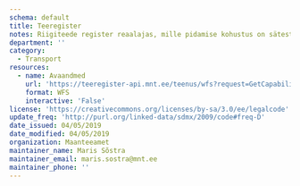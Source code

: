 ```yaml
---
schema: default
title: Teeregister
notes: Riigiteede register reaalajas, mille pidamise kohustus on sätestatud Teeregistri põhimäärusega. Riigiteede andmed on avalikud kõigi kasutajate jaoks ja kättesaadavad ka aadressilt https://teeregister.mnt.ee/reet/home
department: ''
category:
  - Transport
resources:
  - name: Avaandmed
    url: 'https://teeregister-api.mnt.ee/teenus/wfs?request=GetCapabilities&service=WFS'
    format: WFS
    interactive: 'False'
license: 'https://creativecommons.org/licenses/by-sa/3.0/ee/legalcode'
update_freq: 'http://purl.org/linked-data/sdmx/2009/code#freq-D'
date_issued: 04/05/2019 
date_modified: 04/05/2019 
organization: Maanteeamet
maintainer_name: Maris Sõstra
maintainer_email: maris.sostra@mnt.ee
maintainer_phone: ''
---
```


